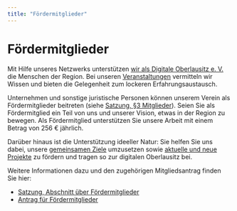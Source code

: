 ```yaml
---
title: "Fördermitglieder"
---
```


# Fördermitglieder

Mit Hilfe unseres Netzwerks unterstützen [wir als Digitale Oberlausitz e. V.](/verein) die Menschen der Region. 
Bei unseren [Veranstaltungen](/events) vermitteln wir Wissen und bieten die Gelegenheit zum lockeren Erfahrungsaustausch.

Unternehmen und sonstige juristische Personen können unserem Verein als 
Fördermitglieder beitreten (siehe [Satzung, §3 Mitglieder](/satzung#3)). 
Seien Sie als Fördermitglied ein Teil von uns und unserer Vision, 
etwas in der Region zu bewegen. Als Fördermitglied unterstützen Sie unsere Arbeit 
mit einem Betrag von 256 € jährlich. 

Darüber hinaus ist die Unterstützung ideeller Natur: Sie helfen Sie uns dabei, 
unsere [gemeinsamen Ziele](/verein) umzusetzen sowie 
[aktuelle und neue Projekte](/projekte) zu fördern und tragen so zur 
digitalen Oberlausitz bei.

Weitere Informationen dazu und den zugehörigen Mitgliedsantrag finden Sie hier:

* [Satzung, Abschnitt über Fördermitglieder](https://digitale-oberlausitz.eu/satzung#3)
* [Antrag für Fördermitglieder](https://cloud.digitale-oberlausitz.eu/index.php/s/patuBuMGHVv30Jl)

